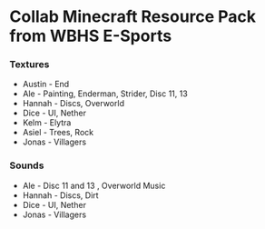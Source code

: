 # Collab Minecraft Resource Pack from WBHS E-Sports

### Textures

- Austin - End
- Ale - Painting, Enderman, Strider, Disc 11, 13
- Hannah - Discs, Overworld
- Dice - UI, Nether
- Kelm - Elytra
- Asiel - Trees, Rock
- Jonas - Villagers 

### Sounds

- Ale - Disc 11 and 13 , Overworld Music
- Hannah - Discs, Dirt
- Dice - UI, Nether
- Jonas - Villagers 
